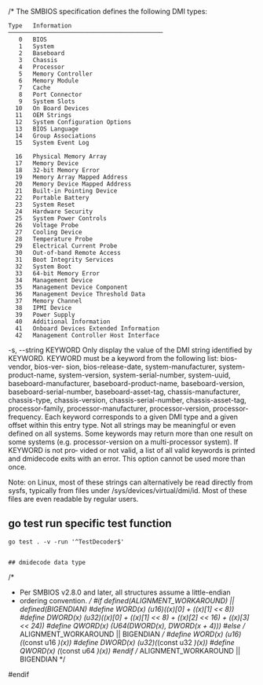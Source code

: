 
/*
   The SMBIOS specification defines the following DMI types:

    Type   Information
    ────────────────────────────────────────────
       0   BIOS
       1   System
       2   Baseboard
       3   Chassis
       4   Processor
       5   Memory Controller
       6   Memory Module
       7   Cache
       8   Port Connector
       9   System Slots
      10   On Board Devices
      11   OEM Strings
      12   System Configuration Options
      13   BIOS Language
      14   Group Associations
      15   System Event Log

      16   Physical Memory Array
      17   Memory Device
      18   32-bit Memory Error
      19   Memory Array Mapped Address
      20   Memory Device Mapped Address
      21   Built-in Pointing Device
      22   Portable Battery
      23   System Reset
      24   Hardware Security
      25   System Power Controls
      26   Voltage Probe
      27   Cooling Device
      28   Temperature Probe
      29   Electrical Current Probe
      30   Out-of-band Remote Access
      31   Boot Integrity Services
      32   System Boot
      33   64-bit Memory Error
      34   Management Device
      35   Management Device Component
      36   Management Device Threshold Data
      37   Memory Channel
      38   IPMI Device
      39   Power Supply
      40   Additional Information
      41   Onboard Devices Extended Information
      42   Management Controller Host Interface

-s, --string KEYWORD
Only  display  the  value of the DMI string identified by KEYWORD.  KEYWORD must be a keyword from the following list: bios-vendor, bios-ver‐
sion, bios-release-date, system-manufacturer, system-product-name, system-version, system-serial-number, system-uuid, baseboard-manufacturer,
baseboard-product-name, baseboard-version, baseboard-serial-number, baseboard-asset-tag, chassis-manufacturer, chassis-type, chassis-version,
chassis-serial-number, chassis-asset-tag, processor-family, processor-manufacturer,  processor-version,  processor-frequency.   Each  keyword
corresponds to a given DMI type and a given offset within this entry type.  Not all strings may be meaningful or even defined on all systems.
Some keywords may return more than one result on some systems (e.g.  processor-version on a multi-processor system).  If KEYWORD is not  pro‐
vided or not valid, a list of all valid keywords is printed and dmidecode exits with an error.  This option cannot be used more than once.

Note:  on Linux, most of these strings can alternatively be read directly from sysfs, typically from files under /sys/devices/virtual/dmi/id.
Most of these files are even readable by regular users.



## go test run specific test function
```
go test . -v -run '^TestDecoder$'
```

```

## dmidecode data type
```
/*
 * Per SMBIOS v2.8.0 and later, all structures assume a little-endian
 * ordering convention.
 */
#if defined(ALIGNMENT_WORKAROUND) || defined(BIGENDIAN)
#define WORD(x) (u16)((x)[0] + ((x)[1] << 8))
#define DWORD(x) (u32)((x)[0] + ((x)[1] << 8) + ((x)[2] << 16) + ((x)[3] << 24))
#define QWORD(x) (U64(DWORD(x), DWORD(x + 4)))
#else /* ALIGNMENT_WORKAROUND || BIGENDIAN */
#define WORD(x) (u16)(*(const u16 *)(x))
#define DWORD(x) (u32)(*(const u32 *)(x))
#define QWORD(x) (*(const u64 *)(x))
#endif /* ALIGNMENT_WORKAROUND || BIGENDIAN */

#endif
```
